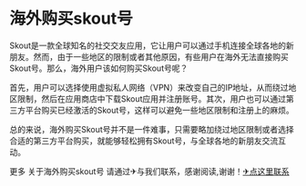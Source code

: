 # 海外购买skout号

Skout是一款全球知名的社交交友应用，它让用户可以通过手机连接全球各地的新朋友。然而，由于一些地区的限制或者其他原因，有些用户在海外无法直接购买Skout号。那么，海外用户该如何购买Skout号呢？

首先，用户可以选择使用虚拟私人网络（VPN）来改变自己的IP地址，从而绕过地区限制，然后在应用商店中下载Skout应用并注册账号。其次，用户也可以通过第三方平台购买已经激活的Skout号，这样可以避免一些地区限制和注册上的麻烦。

总的来说，海外购买Skout号并不是一件难事，只需要略加绕过地区限制或者选择合适的第三方平台购买，就能够轻松拥有Skout号，与全球各地的新朋友交流互动。

更多 关于海外购买skout号 请通过✈与我们联系，感谢阅读,谢谢！[✈点这里联系](https://1.k02.cc)